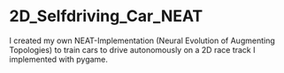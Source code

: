 # 2D_Selfdriving_Car_NEAT
I created my own NEAT-Implementation (Neural Evolution of Augmenting Topologies) to train cars to drive autonomously on a 2D race track I implemented with pygame.
